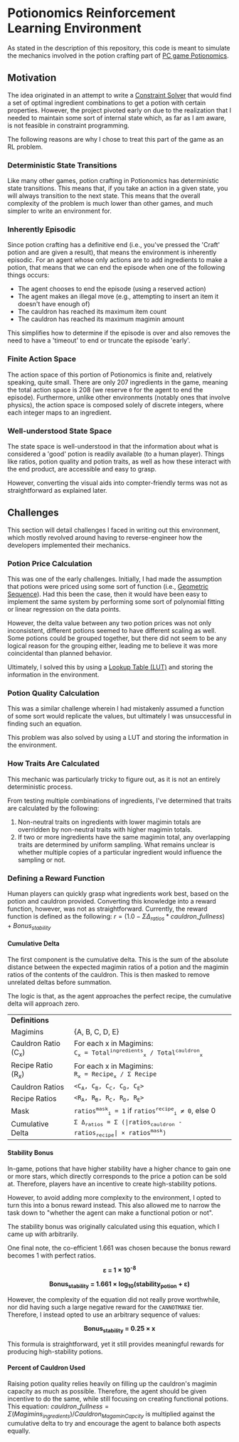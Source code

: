 # Potionomics Reinforcement Learning Environment

As stated in the description of this repository, this code is meant to simulate the mechanics involved in the potion crafting part of [PC game Potionomics](https://store.steampowered.com/app/1874490/Potionomics/).

## Motivation

The idea originated in an attempt to write a [Constraint Solver](https://en.wikipedia.org/wiki/Constraint_programming) that would find a set of optimal ingredient combinations to get a potion with certain properties. However, the project pivoted early on due to the realization that I needed to maintain some sort of internal state which, as far as I am aware, is not feasible in constraint programming.

The following reasons are why I chose to treat this part of the game as an RL problem.

### Deterministic State Transitions

Like many other games, potion crafting in Potionomics has deterministic state transitions. This means that, if you take an action in a given state, you will always transition to the next state. This means that the overall complexity of the problem is much lower than other games, and much simpler to write an environment for.

### Inherently Episodic

Since potion crafting has a definitive end (i.e., you've pressed the 'Craft' potion and are given a result), that means the environment is inherently episodic. For an agent whose only actions are to add ingredients to make a potion, that means that we can end the episode when one of the following things occurs:

- The agent chooses to end the episode (using a reserved action)
- The agent makes an illegal move (e.g., attempting to insert an item it doesn't have enough of)
- The cauldron has reached its maximum item count
- The cauldron has reached its maximum magimin amount

This simplifies how to determine if the episode is over and also removes the need to have a 'timeout' to end or truncate the episode 'early'.

### Finite Action Space

The action space of this portion of Potionomics is finite and, relatively speaking, quite small. There are only 207 ingredients in the game, meaning the total action space is 208 (we reserve `0` for the agent to end the episode). Furthermore, unlike other environments (notably ones that involve physics), the action space is composed solely of discrete integers, where each integer maps to an ingredient.

### Well-understood State Space

The state space is well-understood in that the information about what is considered a 'good' potion is readily available (to a human player). Things like ratios, potion quality and potion traits, as well as how these interact with the end product, are accessible and easy to grasp.

However, converting the visual aids into compter-friendly terms was not as straightforward as explained later.

## Challenges

This section will detail challenges I faced in writing out this environment, which mostly revolved around having to reverse-engineer how the developers implemented their mechanics.

### Potion Price Calculation

This was one of the early challenges. Initially, I had made the assumption that potions were priced using some sort of function (i.e., [Geometric Sequence](https://en.wikipedia.org/wiki/Geometric_progression)). Had this been the case, then it would have been easy to implement the same system by performing some sort of polynomial fitting or linear regression on the data points.

However, the delta value between any two potion prices was not only inconsistent, different potions seemed to have different scaling as well. Some potions could be grouped together, but there did not seem to be any logical reason for the grouping either, leading me to believe it was more coincidental than planned behavior.

Ultimately, I solved this by using a [Lookup Table (LUT)](https://en.wikipedia.org/wiki/Lookup_table) and storing the information in the environment.

### Potion Quality Calculation

This was a similar challenge wherein I had mistakenly assumed a function of some sort would replicate the values, but ultimately I was unsuccessful in finding such an equation.

This problem was also solved by using a LUT and storing the information in the environment.

### How Traits Are Calculated

This mechanic was particularly tricky to figure out, as it is not an entirely deterministic process.

From testing multiple combinations of ingredients, I've determined that traits are calculated by the following:

1. Non-neutral traits on ingredients with lower magimin totals are overridden by non-neutral traits with higher magimin totals.
2. If two or more ingredients have the same magimin total, any overlapping traits are determined by uniform sampling. What remains unclear is whether multiple copies of a particular ingredient would influence the sampling or not.

### Defining a Reward Function

Human players can quickly grasp what ingredients work best, based on the potion and cauldron provided. Converting this knowledge into a reward function, however, was not as straightforward.
Currently, the reward function is defined as the following: $r=(1.0 - \Sigma\Delta_{ratios} * cauldron\_fullness) + Bonus_{stability}$

#### Cumulative Delta

The first component is the cumulative delta. This is the sum of the absolute distance between the expected magimin ratios of a potion and the magimin ratios of the contents of the cauldron. This is then masked to remove unrelated deltas before summation.

The logic is that, as the agent approaches the perfect recipe, the cumulative delta will approach zero.

<div align="center">

<table>
    <tr>
        <td colspan="2"><b>Definitions</b></td>
    </tr>
    <tr>
        <td>Magimins</td>
        <td>{A, B, C, D, E}</td>
    </tr>
    <tr>
        <td>Cauldron Ratio (C<sub>x</sub>)</td>
        <td>
            For each x in Magimins:<br>
            <code>C<sub>x</sub> = Total<sup>ingredients</sup><sub>x</sub> / Total<sup>cauldron</sup><sub>x</sub></code>
        </td>
    </tr>
    <tr>
        <td>Recipe Ratio (R<sub>x</sub>)</td>
        <td>
            For each x in Magimins:<br>
            <code>R<sub>x</sub> = Recipe<sub>x</sub> / Σ Recipe</code>
        </td>
    </tr>
    <tr>
        <td>Cauldron Ratios</td>
        <td>
            <code>&lt;C<sub>A</sub>, C<sub>B</sub>, C<sub>C</sub>, C<sub>D</sub>, C<sub>E</sub>&gt;</code>
        </td>
    </tr>
    <tr>
        <td>Recipe Ratios</td>
        <td>
            <code>&lt;R<sub>A</sub>, R<sub>B</sub>, R<sub>C</sub>, R<sub>D</sub>, R<sub>E</sub>&gt;</code>
        </td>
    </tr>
    <tr>
        <td>Mask</td>
        <td>
            <code>ratios<sup>mask</sup><sub>i</sub> = 1</code> if <code>ratios<sup>recipe</sup><sub>i</sub> ≠ 0</code>, else 0
        </td>
    </tr>
    <tr>
        <td>Cumulative Delta</td>
        <td>
            <code>Σ Δ<sub>ratios</sub> = Σ (|ratios<sub>cauldron</sub> - ratios<sub>recipe</sub>| × ratios<sup>mask</sup>)</code>
        </td>
    </tr>
</table>
</div>

#### Stability Bonus

In-game, potions that have higher stability have a higher chance to gain one or more stars, which directly corresponds to the price a potion can be sold at. Therefore, players have an incentive to create high-stability potions.

However, to avoid adding more complexity to the environment, I opted to turn this into a bonus reward instead. This also allowed me to narrow the task down to "whether the agent can make a functional potion or not".

The stability bonus was originally calculated using this equation, which I came up with arbitrarily.

One final note, the co-efficient $1.661$ was chosen because the bonus reward becomes $1$ with perfect ratios.
<div align="center">
    <p>
        <b>&epsilon; = 1 &times; 10<sup>-8</sup></b>
    </p>
    <p>
        <b>Bonus<sub>stability</sub> = 1.661 &times; log<sub>10</sub>(stability<sub>potion</sub> + &epsilon;)</b>
    </p>
</div>

However, the complexity of the equation did not really prove worthwhile, nor did having such a large negative reward for the `CANNOTMAKE` tier. Therefore, I instead opted to use an arbitrary sequence of values:

<div align="center">
    <p>
        <b>Bonus<sub>stability</sub> = 0.25 &times; x</b>
    </p>
</div>

This formula is straightforward, yet it still provides meaningful rewards for producing high-stability potions.

#### Percent of Cauldron Used

Raising potion quality relies heavily on filling up the cauldron's magimin capacity as much as possible. Therefore, the agent should be given incentive to do the same, while still focusing on creating functional potions. This equation: $cauldron\_fullness=\Sigma(Magimins_{ingredients})/Cauldron_{MagaminCapcity}$ is multiplied against the cumulative delta to try and encourage the agent to balance both aspects equally.
